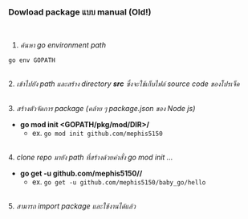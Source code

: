 ### Dowload package แบบ manual (Old!)

&nbsp;
1. *ค้นหา go environment path*
```
go env GOPATH
```

&nbsp;\
2. *เข้าไปยัง path และสร้าง directory __src__ ซึ่งจะใช้เก็บไฟล์ source code ของโปรเจ็ค*

&nbsp;\
3. *สร้างตัวจัดการ package (คล้าย ๆ package.json ของ Node js)*
  - **go mod init <GOPATH/pkg/mod/DIR>/<sub DIR/>**
    - ex. `go mod init github.com/mephis5150`

&nbsp;\
4. *clone repo มายัง path ที่สร้างด้วยคำสั่ง go mod init ...*
  - **go get -u github.com/mephis5150/<repo/>/<package/>**
    - ex. `go get -u github.com/mephis5150/baby_go/hello`

&nbsp;\
5. *สามารถ import package และใช้งานได้แล้ว*
